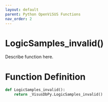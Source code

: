 ```yaml
---
layout: default
parent: Python OpenViSUS Functions
nav_order: 2
---
```


# LogicSamples_invalid()

Describe function here.

# Function Definition

```python
def LogicSamples_invalid():
    return _VisusDbPy.LogicSamples_invalid()
```